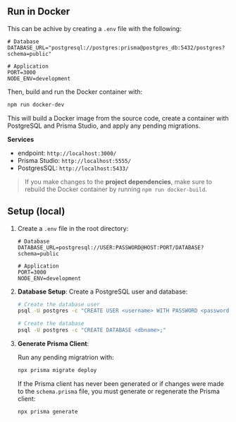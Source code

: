 ## Run in Docker

This can be achive by creating a `.env` file with the following:

   ```env
   # Database
   DATABASE_URL="postgresql://postgres:prisma@postgres_db:5432/postgres?schema=public"

   # Application
   PORT=3000
   NODE_ENV=development
   ```

Then, build and run the Docker container with:

   ```bash
   npm run docker-dev
   ```

This will build a Docker image from the source code, create a container with PostgreSQL and Prisma Studio, and apply any pending migrations.

**Services**
* endpoint: `http://localhost:3000/`
* Prisma Studio: `http://localhost:5555/`
* PostgresSQL: `http://localhost:5433/`

> If you make changes to the **project dependencies**, make sure to rebuild the Docker container by running `npm run docker-build`.

## Setup (local)

1. Create a `.env` file in the root directory:

   ```env
   # Database
   DATABASE_URL=postgresql://USER:PASSWORD@HOST:PORT/DATABASE?schema=public

   # Application
   PORT=3000
   NODE_ENV=development
   ```

2. **Database Setup**: Create a PostgreSQL user and database:

   ```bash
   # Create the database user
   psql -U postgres -c "CREATE USER <username> WITH PASSWORD <password>;"

   # Create the database
   psql -U postgres -c "CREATE DATABASE <dbname>;"


3. **Generate Prisma Client**:
   
   Run any pending migratrion with:
   
   ```bash
   npx prisma migrate deploy
   ```

   If the Prisma client has never been generated or if changes were made to the `schema.prisma` file, you must generate or regenerate the Prisma client:

   ```bash
   npx prisma generate
   ```

